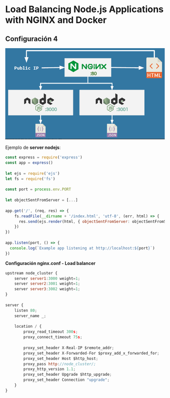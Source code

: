 # Load Balancing Node.js Applications with NGINX and Docker

## Configuración 4 

![img conf IV](images/image-20211103141437433.png)

Ejemplo de **server nodejs**:

```javascript
const express = require('express')
const app = express()

let ejs = require('ejs') 
let fs = require('fs')

const port = process.env.PORT

let objectSentFromServer = [...] 

app.get('/', (req, res) => {
    fs.readFile(__dirname + '/index.html', 'utf-8', (err, html) => {
      res.send(ejs.render(html, { objectSentFromServer: objectSentFromServer}))
    })
})

app.listen(port, () => {
  console.log(`Example app listening at http://localhost:${port}`)
})
```

**Configuración nginx.conf - Load balancer**

```javascript
upstream node_cluster {
    server server1:3000 weight=1;
    server server2:3001 weight=1;
    server server3:3002 weight=1;
}

server {
    listen 80;
    server_name _;

    location / {
        proxy_read_timeout 300s;
        proxy_connect_timeout 75s;

        proxy_set_header X-Real-IP $remote_addr;
        proxy_set_header X-Forwarded-For $proxy_add_x_forwarded_for;
        proxy_set_header Host $http_host;
        proxy_pass http://node_cluster/;
        proxy_http_version 1.1;
        proxy_set_header Upgrade $http_upgrade;
        proxy_set_header Connection "upgrade";
    }
}
```

